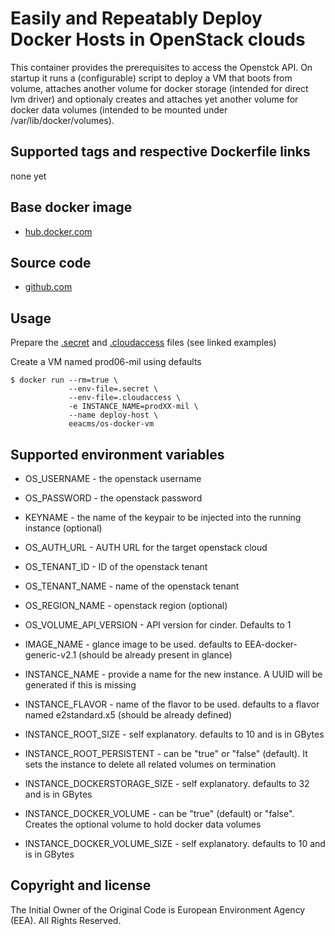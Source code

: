 # Easily and Repeatably Deploy Docker Hosts in OpenStack clouds

This container provides the prerequisites to access the Openstck API. On startup it runs a (configurable) script to deploy a VM that boots from volume, attaches another volume for docker storage (intended for direct lvm driver) and optionaly creates and attaches yet another volume for docker data volumes (intended to be mounted under /var/lib/docker/volumes).

## Supported tags and respective Dockerfile links

none yet

## Base docker image

 - [hub.docker.com](https://hub.docker.com/r/eeacms/os-docker-vm/)

## Source code

  - [github.com](https://github.com/eea/eea.docker.openstack.host/)

## Usage

Prepare the [.secret](https://github.com/eea/eea.docker.openstack.host/blob/master/.secret.example) and [.cloudaccess](https://github.com/eea/eea.docker.openstack.host/blob/master/.cloudaccess.example) files (see linked examples)

Create a VM named prod06-mil using defaults

    $ docker run --rm=true \
                 --env-file=.secret \
                 --env-file=.cloudaccess \
                 -e INSTANCE_NAME=prodXX-mil \
                 --name deploy-host \
                 eeacms/os-docker-vm


## Supported environment variables

* OS_USERNAME - the openstack username
* OS_PASSWORD - the openstack password
* KEYNAME     - the name of the keypair to be injected into the running instance (optional)

* OS_AUTH_URL           - AUTH URL for the target openstack cloud
* OS_TENANT_ID          - ID of the openstack tenant 
* OS_TENANT_NAME        - name of the openstack tenant 
* OS_REGION_NAME        - openstack region (optional)
* OS_VOLUME_API_VERSION - API version for cinder. Defaults to 1

* IMAGE_NAME                  - glance image to be used. defaults to EEA-docker-generic-v2.1 (should be already present in glance)
* INSTANCE_NAME               - provide a name for the new instance. A UUID will be generated if this is missing
* INSTANCE_FLAVOR             - name of the flavor to be used. defaults to a flavor named e2standard.x5 (should be already defined)
* INSTANCE_ROOT_SIZE          - self explanatory. defaults to 10 and is in GBytes
* INSTANCE_ROOT_PERSISTENT    - can be "true" or "false" (default). It sets the instance to delete all related volumes on termination
* INSTANCE_DOCKERSTORAGE_SIZE - self explanatory. defaults to 32 and is in GBytes
* INSTANCE_DOCKER_VOLUME      - can be "true" (default) or "false". Creates the optional volume to hold docker data volumes
* INSTANCE_DOCKER_VOLUME_SIZE - self explanatory. defaults to 10 and is in GBytes


## Copyright and license

The Initial Owner of the Original Code is European Environment Agency (EEA).
All Rights Reserved.

